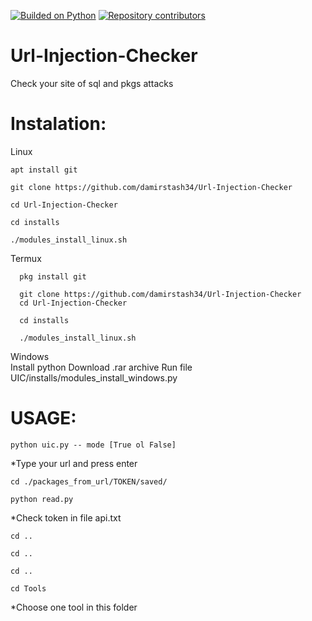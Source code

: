 [![Builded on Python](https://img.shields.io/badge/Builded%20on-Python-green.svg)](https://www.python.org/) [![Repository contributors](https://img.shields.io/badge/Repository-contributors-blue.svg)](https://GitHub.com/damirstash34/Url-Injection-Checker/graphs/contributors/)
# Url-Injection-Checker

Check your site of sql and pkgs attacks

# Instalation:

 Linux
 ```
 apt install git
 
 git clone https://github.com/damirstash34/Url-Injection-Checker
 
 cd Url-Injection-Checker
 
 cd installs
 
 ./modules_install_linux.sh
```

 Termux
```
  pkg install git
  
  git clone https://github.com/damirstash34/Url-Injection-Checker
  cd Url-Injection-Checker

  cd installs

  ./modules_install_linux.sh
```
 Windows
 <br>
  Install python
  Download .rar archive
  Run file UIC/installs/modules_install_windows.py
 
# USAGE:
```
python uic.py -- mode [True ol False]
```

*Type your url and press enter

```
cd ./packages_from_url/TOKEN/saved/
```

```
python read.py
```

*Check token in file api.txt
```
cd ..

cd ..

cd ..

cd Tools
```

*Choose one tool in this folder
